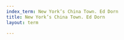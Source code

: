 ```yaml
---
index_term: New York’s China Town. Ed Dorn
title: New York’s China Town. Ed Dorn
layout: term

---
```

